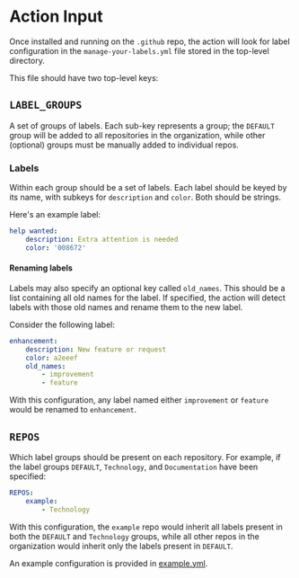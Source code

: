 # Action Input

Once installed and running on the `.github` repo, the action will look for
label configuration in the `manage-your-labels.yml` file stored in the
top-level directory.

This file should have two top-level keys:

## `LABEL_GROUPS`

A set of groups of labels. Each sub-key represents a group; the `DEFAULT` group
will be added to all repositories in the organization, while other (optional)
groups must be manually added to individual repos.

### Labels

Within each group should be a set of labels. Each label should be keyed by its
name, with subkeys for `description` and `color`. Both should be strings.

Here's an example label:

```yml
help wanted:
    description: Extra attention is needed
    color: '008672'
```

#### Renaming labels

Labels may also specify an optional key called `old_names`. This should be a
list containing all old names for the label. If specified, the action will
detect labels with those old names and rename them to the new label.

Consider the following label:

```yml
enhancement:
    description: New feature or request
    color: a2eeef
    old_names:
        - improvement
        - feature
```

With this configuration, any label named either `improvement` or `feature` would
be renamed to `enhancement`.

## `REPOS`

Which label groups should be present on each repository. For example, if the
label groups `DEFAULT`, `Technology`, and `Documentation` have been specified:

```yml
REPOS:
    example:
        - Technology
```

With this configuration, the `example` repo would inherit all labels present in
both the `DEFAULT` and `Technology` groups, while all other repos in the
organization would inherit only the labels present in `DEFAULT`.

An example configuration is provided in [example.yml](example.yml).

